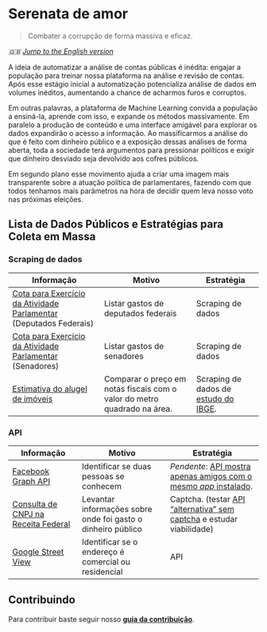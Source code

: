 # Serenata de amor
> Combater a corrupção de forma massiva e eficaz.

*:uk: [Jump to the English version](README-en.md)*

A ideia de automatizar a análise de contas públicas é inédita: engajar a população para treinar nossa plataforma na análise e revisão de contas. Após esse estágio inicial a automatização potencializa análise de dados em volumes inéditos, aumentando a chance de acharmos furos e corruptos.

Em outras palavras, a plataforma de Machine Learning convida a população a ensiná-la, aprende com isso, e expande os métodos massivamente. Em paralelo a produção de conteúdo e uma interface amigável para explorar os dados expandirão o acesso a informação. Ao massificarmos a análise do que é feito com dinheiro público e a exposição dessas análises de forma aberta, toda a sociedade terá argumentos para pressionar políticos e exigir que dinheiro desviado seja devolvido aos cofres públicos.

Em segundo plano esse movimento ajuda a criar uma imagem mais transparente sobre a atuação política de parlamentares, fazendo com que todos tenhamos mais parâmetros na hora de decidir quem leva nosso voto nas próximas eleições.

## Lista de Dados Públicos e Estratégias para Coleta em Massa

### Scraping de dados
| Informação | Motivo | Estratégia |
|------------|--------|------------|
| [Cota para Exercício da Atividade Parlamentar](http://www.camara.gov.br/cota-parlamentar/) (Deputados Federais) | Listar gastos de deputados federais | Scraping de dados |
| [Cota para Exercício da Atividade Parlamentar](http://www25.senado.leg.br/web/transparencia/sen/) (Senadores) | Listar gastos de senadores | Scraping de dados |
| [Estimativa do alugel de imóveis](ftp://ftp.ibge.gov.br/Contas_Nacionais/Sistema_de_Contas_Nacionais/Notas_Metodologicas_2010/06_aluguel.pdf) | Comparar o preço em notas fiscais com o valor do metro quadrado na área. | Scraping de dados de [estudo do IBGE](http://seriesestatisticas.ibge.gov.br/series.aspx?vcodigo=PRECO415). |

### API
| Informação | Motivo | Estratégia |
|------------|--------|------------|
| [Facebook Graph API](https://developers.facebook.com/docs/graph-api) | Identificar se duas pessoas se conhecem |  _Pendente_: [API mostra apenas amigos com o mesmo _app_ instalado](https://developers.facebook.com/docs/graph-api/reference/user/friends/).
| [Consulta de CNPJ na Receita Federal](http://www.receita.fazenda.gov.br/pessoajuridica/cnpj/cnpjreva/cnpjreva_solicitacao.asp) | Levantar informações sobre onde foi gasto o dinheiro público | Captcha. (testar [API “alternativa” sem captcha](http://receitaws.com.br) e estudar viabilidade) |
| [Google Street View](https://developers.google.com/maps/documentation/streetview/) | Identificar se o endereço é comercial ou residencial | API |

## Contribuindo
Para contribuir baste seguir nosso **[guia da contribuição](CONTRIBUTING.md)**.
